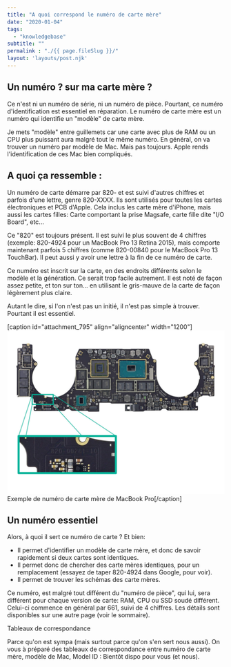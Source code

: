 ```yaml
---
title: "A quoi correspond le numéro de carte mère"
date: "2020-01-04"
tags: 
  - "knowledgebase"
subtitle: ""
permalink : "./{{ page.fileSlug }}/"
layout: 'layouts/post.njk'
---
```


## Un numéro ? sur ma carte mère ?

Ce n'est ni un numéro de série, ni un numéro de pièce. Pourtant, ce numéro d'identification est essentiel en réparation. Le numéro de carte mère est un numéro qui identifie un "modèle" de carte mère.

Je mets "modèle" entre guillemets car une carte avec plus de RAM ou un CPU plus puissant aura malgré tout le même numéro. En général, on va trouver un numéro par modèle de Mac. Mais pas toujours. Apple rends l'identification de ces Mac bien compliqués.

## A quoi ça ressemble :

Un numéro de carte démarre par 820- et est suivi d'autres chiffres et parfois d'une lettre, genre 820-XXXX. Ils sont utilisés pour toutes les cartes électroniques et PCB d'Apple. Cela inclus les carte mère d'iPhone, mais aussi les cartes filles: Carte comportant la prise Magsafe, carte fille dite "I/O Board", etc...

Ce "820" est toujours présent. Il est suivi le plus souvent de 4 chiffres (exemple: 820-4924 pour un MacBook Pro 13 Retina 2015), mais comporte maintenant parfois 5 chiffres (comme 820-00840 pour le MacBook Pro 13 TouchBar). Il peut aussi y avoir une lettre à la fin de ce numéro de carte.

Ce numéro est inscrit sur la carte, en des endroits différents selon le modèle et la génération. Ce serait trop facile autrement. Il est noté de façon assez petite, et ton sur ton... en utilisant le gris-mauve de la carte de façon légèrement plus claire.

Autant le dire, si l'on n'est pas un initié, il n'est pas simple à trouver. Pourtant il est essentiel.

\[caption id="attachment\_795" align="aligncenter" width="1200"\]![Carte mère 820 00281 ](images/820-00281-numero-CM.jpg) Exemple de numéro de carte mère de MacBook Pro\[/caption\]

## Un numéro essentiel

Alors, à quoi il sert ce numéro de carte ? Et bien:

- Il permet d'identifier un modèle de carte mère, et donc de savoir rapidement si deux cartes sont identiques.
- Il permet donc de chercher des carte mères identiques, pour un remplacement (essayez de taper 820-4924 dans Google, pour voir).
- Il permet de trouver les schémas des carte mères.

Ce numéro, est malgré tout différent du "numéro de pièce", qui lui, sera différent pour chaque version de carte: RAM, CPU ou SSD soudé différent. Celui-ci commence en général par 661, suivi de 4 chiffres. Les détails sont disponibles sur une autre page (voir le sommaire).

Tableaux de correspondance

Parce qu'on est sympa (mais surtout parce qu'on s'en sert nous aussi). On vous à préparé des tableaux de correspondance entre numéro de carte mère, modèle de Mac, Model ID : Bientôt dispo pour vous (et nous).
